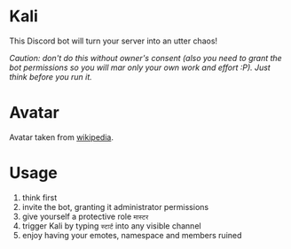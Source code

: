 # Kali

This Discord bot will turn your server into an utter chaos!

_Caution: don't do this without owner's consent (also you need to grant the bot permissions so you will mar only your own work and effort :P). Just think before you run it._ 

# Avatar

Avatar taken from [wikipedia](https://en.wikipedia.org/wiki/Kali#/media/File:Kali_Yantra.jpg).

# Usage

  1. think first
  2. invite the bot, granting it administrator permissions
  3. give yourself a protective role `मास्टर`
  4. trigger Kali by typing `स्टार्ट` into any visible channel
  5. enjoy having your emotes, namespace and members ruined
